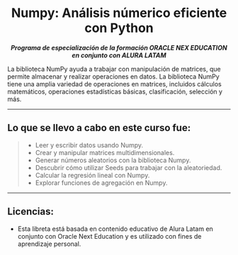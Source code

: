 <h1 align="center">Numpy: Análisis númerico eficiente con Python</h1>

<p align="center"><strong><em>Programa de especialización de la formación ORACLE NEX EDUCATION en conjunto con ALURA LATAM</em></strong></p>

La biblioteca NumPy ayuda a trabajar con manipulación de matrices, que permite almacenar y realizar operaciones en datos.
La biblioteca NumPy tiene una amplia variedad de operaciones en matrices, incluidos cálculos matemáticos, operaciones estadísticas básicas, clasificación, selección y más.

---

## Lo que se llevo a cabo en este curso fue:

> * Leer y escribir datos usando Numpy.
> * Crear y manipular matrices multidimensionales.
> * Generar números aleatorios con la biblioteca Numpy.
> * Descubrir cómo utilizar Seeds para trabajar con la aleatoriedad.
> * Calcular la regresión lineal con Numpy.
> * Explorar funciones de agregación en Numpy.

---

## Licencias:

- Esta libreta está basada en contenido educativo de Alura Latam en conjunto con Oracle Next Education y es utilizado con fines de aprendizaje personal.
